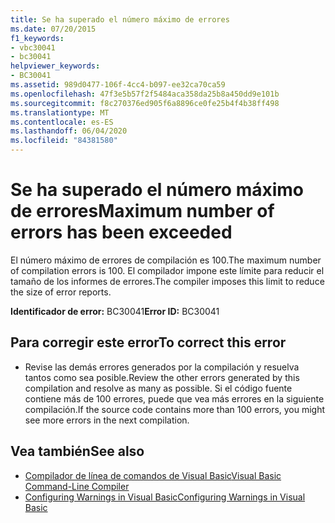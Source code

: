 ```yaml
---
title: Se ha superado el número máximo de errores
ms.date: 07/20/2015
f1_keywords:
- vbc30041
- bc30041
helpviewer_keywords:
- BC30041
ms.assetid: 989d0477-106f-4cc4-b097-ee32ca70ca59
ms.openlocfilehash: 47f3e5b57f2f5484aca358da25b8a450dd9e101b
ms.sourcegitcommit: f8c270376ed905f6a8896ce0fe25b4f4b38ff498
ms.translationtype: MT
ms.contentlocale: es-ES
ms.lasthandoff: 06/04/2020
ms.locfileid: "84381580"
---
```

# <a name="maximum-number-of-errors-has-been-exceeded"></a><span data-ttu-id="ed698-102">Se ha superado el número máximo de errores</span><span class="sxs-lookup"><span data-stu-id="ed698-102">Maximum number of errors has been exceeded</span></span>
<span data-ttu-id="ed698-103">El número máximo de errores de compilación es 100.</span><span class="sxs-lookup"><span data-stu-id="ed698-103">The maximum number of compilation errors is 100.</span></span> <span data-ttu-id="ed698-104">El compilador impone este límite para reducir el tamaño de los informes de errores.</span><span class="sxs-lookup"><span data-stu-id="ed698-104">The compiler imposes this limit to reduce the size of error reports.</span></span>  
  
 <span data-ttu-id="ed698-105">**Identificador de error:** BC30041</span><span class="sxs-lookup"><span data-stu-id="ed698-105">**Error ID:** BC30041</span></span>  
  
## <a name="to-correct-this-error"></a><span data-ttu-id="ed698-106">Para corregir este error</span><span class="sxs-lookup"><span data-stu-id="ed698-106">To correct this error</span></span>  
  
- <span data-ttu-id="ed698-107">Revise las demás errores generados por la compilación y resuelva tantos como sea posible.</span><span class="sxs-lookup"><span data-stu-id="ed698-107">Review the other errors generated by this compilation and resolve as many as possible.</span></span> <span data-ttu-id="ed698-108">Si el código fuente contiene más de 100 errores, puede que vea más errores en la siguiente compilación.</span><span class="sxs-lookup"><span data-stu-id="ed698-108">If the source code contains more than 100 errors, you might see more errors in the next compilation.</span></span>  
  
## <a name="see-also"></a><span data-ttu-id="ed698-109">Vea también</span><span class="sxs-lookup"><span data-stu-id="ed698-109">See also</span></span>

- [<span data-ttu-id="ed698-110">Compilador de línea de comandos de Visual Basic</span><span class="sxs-lookup"><span data-stu-id="ed698-110">Visual Basic Command-Line Compiler</span></span>](../reference/command-line-compiler/index.md)
- [<span data-ttu-id="ed698-111">Configuring Warnings in Visual Basic</span><span class="sxs-lookup"><span data-stu-id="ed698-111">Configuring Warnings in Visual Basic</span></span>](/visualstudio/ide/configuring-warnings-in-visual-basic)
